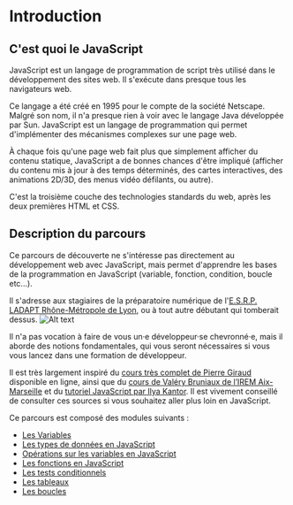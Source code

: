 # Introduction

## C'est quoi le JavaScript

JavaScript est un langage de programmation de script très utilisé dans le développement des sites web. Il s'exécute dans presque tous les navigateurs web.

Ce langage a été créé en 1995 pour le compte de la société Netscape. Malgré son nom, il n'a presque rien à voir avec le langage Java développée par Sun.
JavaScript est un langage de programmation qui permet d'implémenter des mécanismes complexes sur une page web.

À chaque fois qu'une page web fait plus que simplement afficher du contenu statique, JavaScript a de bonnes chances d'être impliqué (afficher du contenu mis à jour à des temps déterminés, des cartes interactives, des animations 2D/3D, des menus vidéo défilants, ou autre).

C'est la troisième couche des technologies standards du web, après les deux premières HTML et CSS.

## Description du parcours

Ce parcours de découverte ne s'intéresse pas directement au développement web avec JavaScript, mais permet d'apprendre les bases de la programmation en JavaScript (variable, fonction, condition, boucle etc...).

Il s'adresse aux stagiaires de la préparatoire numérique de l'[E.S.R.P. LADAPT Rhône-Métropole de Lyon](https://www.ladapt.net/etablissement-service-auvergne-rhone-alpes-rhone-metropole-de-lyon), ou à tout autre débutant qui tomberait dessus. 
![Alt text](https://www.ladapt.net/sites/default/files/styles/ladapt_desktop_etab_principal/public/images_principales/etablissements/ladapt_lyon.png?itok=6lcqGwaU&timestamp=1623396219 "E.S.R.P. LADAPT Rhône-Métropole de Lyon")

Il n'a pas vocation à faire de vous un·e développeur·se chevronné·e, mais il aborde des notions fondamentales, qui vous seront nécessaires si vous vous lancez dans une formation de développeur.

Il est très largement inspiré du [cours très complet de Pierre Giraud](https://www.pierre-giraud.com/javascript-apprendre-coder-cours/) disponible en ligne, ainsi que du [cours de Valéry Bruniaux de l’IREM Aix-Marseille](https://ens-info.irem.univ-mrs.fr/?p=26) et du [tutoriel JavaScript par Ilya Kantor](https://fr.javascript.info/). Il est vivement conseillé de consulter ces sources si vous souhaitez aller plus loin en JavaScript.

Ce parcours est composé des modules suivants :
- [Les Variables](https://tech.io/playgrounds/99822/ladapt-rhone-metropole-de-lyon---prepa-numerique---exercices-parcours-decouverte-javascript/1---les-variables)
- [Les types de données en JavaScript](https://tech.io/playgrounds/99822/ladapt-rhone-metropole-de-lyon---prepa-numerique---exercices-parcours-decouverte-javascript)
- [Opérations sur les variables en JavaScript](https://tech.io/playgrounds/99822/ladapt-rhone-metropole-de-lyon---prepa-numerique---exercices-parcours-decouverte-javascript)
- [Les fonctions en JavaScript](https://tech.io/playgrounds/99822/ladapt-rhone-metropole-de-lyon---prepa-numerique---exercices-parcours-decouverte-javascript)
- [Les tests conditionnels](https://tech.io/playgrounds/99822/ladapt-rhone-metropole-de-lyon---prepa-numerique---exercices-parcours-decouverte-javascript)
- [Les tableaux](https://tech.io/playgrounds/99822/ladapt-rhone-metropole-de-lyon---prepa-numerique---exercices-parcours-decouverte-javascript)
- [Les boucles](https://tech.io/playgrounds/99822/ladapt-rhone-metropole-de-lyon---prepa-numerique---exercices-parcours-decouverte-javascript)
